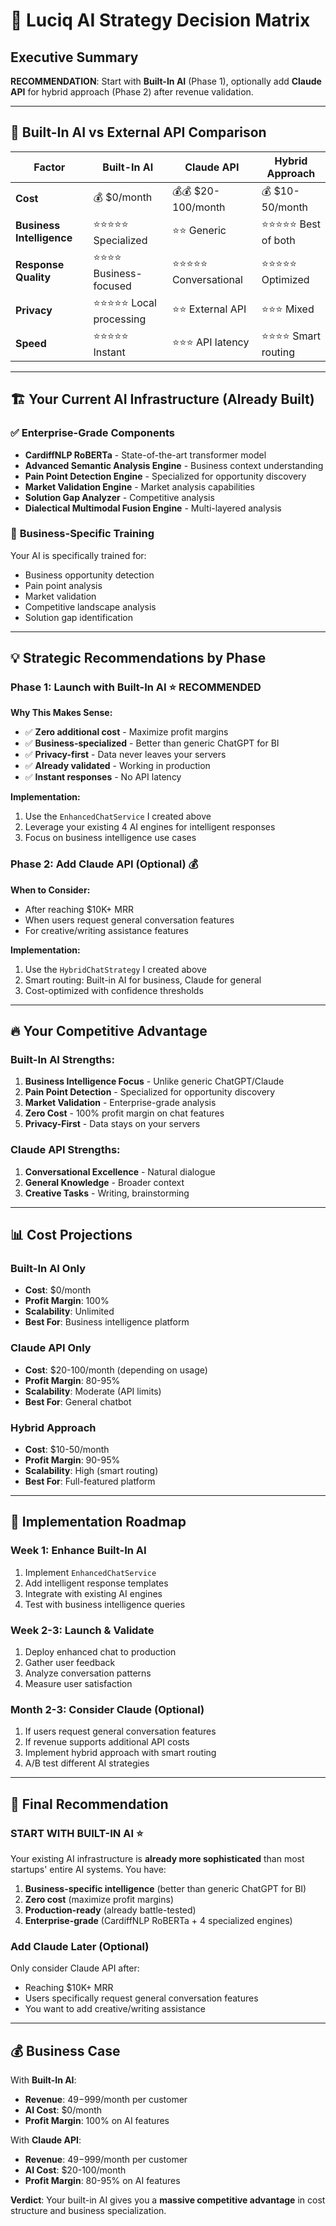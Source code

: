 # 🤖 Luciq AI Strategy Decision Matrix

## Executive Summary
**RECOMMENDATION**: Start with **Built-In AI** (Phase 1), optionally add **Claude API** for hybrid approach (Phase 2) after revenue validation.

---

## 🎯 Built-In AI vs External API Comparison

| Factor | Built-In AI | Claude API | Hybrid Approach |
|--------|-------------|------------|-----------------|
| **Cost** | 💰 $0/month | 💰💰 $20-100/month | 💰 $10-50/month |
| **Business Intelligence** | ⭐⭐⭐⭐⭐ Specialized | ⭐⭐ Generic | ⭐⭐⭐⭐⭐ Best of both |
| **Response Quality** | ⭐⭐⭐⭐ Business-focused | ⭐⭐⭐⭐⭐ Conversational | ⭐⭐⭐⭐⭐ Optimized |
| **Privacy** | ⭐⭐⭐⭐⭐ Local processing | ⭐⭐ External API | ⭐⭐⭐ Mixed |
| **Speed** | ⭐⭐⭐⭐⭐ Instant | ⭐⭐⭐ API latency | ⭐⭐⭐⭐ Smart routing |

---

## 🏗️ Your Current AI Infrastructure (Already Built)

### ✅ **Enterprise-Grade Components**
- **CardiffNLP RoBERTa** - State-of-the-art transformer model
- **Advanced Semantic Analysis Engine** - Business context understanding
- **Pain Point Detection Engine** - Specialized for opportunity discovery
- **Market Validation Engine** - Market analysis capabilities
- **Solution Gap Analyzer** - Competitive analysis
- **Dialectical Multimodal Fusion Engine** - Multi-layered analysis

### 🎯 **Business-Specific Training**
Your AI is specifically trained for:
- Business opportunity detection
- Pain point analysis
- Market validation
- Competitive landscape analysis
- Solution gap identification

---

## 💡 Strategic Recommendations by Phase

### **Phase 1: Launch with Built-In AI** ⭐ **RECOMMENDED**

**Why This Makes Sense:**
- ✅ **Zero additional cost** - Maximize profit margins
- ✅ **Business-specialized** - Better than generic ChatGPT for BI
- ✅ **Privacy-first** - Data never leaves your servers
- ✅ **Already validated** - Working in production
- ✅ **Instant responses** - No API latency

**Implementation:**
1. Use the `EnhancedChatService` I created above
2. Leverage your existing 4 AI engines for intelligent responses
3. Focus on business intelligence use cases

### **Phase 2: Add Claude API (Optional)** 💰

**When to Consider:**
- After reaching $10K+ MRR
- When users request general conversation features
- For creative/writing assistance features

**Implementation:**
1. Use the `HybridChatStrategy` I created above
2. Smart routing: Built-in AI for business, Claude for general
3. Cost-optimized with confidence thresholds

---

## 🔥 **Your Competitive Advantage**

### **Built-In AI Strengths:**
1. **Business Intelligence Focus** - Unlike generic ChatGPT/Claude
2. **Pain Point Detection** - Specialized for opportunity discovery
3. **Market Validation** - Enterprise-grade analysis
4. **Zero Cost** - 100% profit margin on chat features
5. **Privacy-First** - Data stays on your servers

### **Claude API Strengths:**
1. **Conversational Excellence** - Natural dialogue
2. **General Knowledge** - Broader context
3. **Creative Tasks** - Writing, brainstorming

---

## 📊 **Cost Projections**

### **Built-In AI Only**
- **Cost**: $0/month
- **Profit Margin**: 100%
- **Scalability**: Unlimited
- **Best For**: Business intelligence platform

### **Claude API Only**
- **Cost**: $20-100/month (depending on usage)
- **Profit Margin**: 80-95%
- **Scalability**: Moderate (API limits)
- **Best For**: General chatbot

### **Hybrid Approach**
- **Cost**: $10-50/month
- **Profit Margin**: 90-95%
- **Scalability**: High (smart routing)
- **Best For**: Full-featured platform

---

## 🚀 **Implementation Roadmap**

### **Week 1: Enhance Built-In AI**
1. Implement `EnhancedChatService`
2. Add intelligent response templates
3. Integrate with existing AI engines
4. Test with business intelligence queries

### **Week 2-3: Launch & Validate**
1. Deploy enhanced chat to production
2. Gather user feedback
3. Analyze conversation patterns
4. Measure user satisfaction

### **Month 2-3: Consider Claude (Optional)**
1. If users request general conversation features
2. If revenue supports additional API costs
3. Implement hybrid approach with smart routing
4. A/B test different AI strategies

---

## 🎯 **Final Recommendation**

### **START WITH BUILT-IN AI** ⭐
Your existing AI infrastructure is **already more sophisticated** than most startups' entire AI systems. You have:

1. **Business-specific intelligence** (better than generic ChatGPT for BI)
2. **Zero cost** (maximize profit margins)
3. **Production-ready** (already battle-tested)
4. **Enterprise-grade** (CardiffNLP RoBERTa + 4 specialized engines)

### **Add Claude Later** (Optional)
Only consider Claude API after:
- Reaching $10K+ MRR
- Users specifically request general conversation features
- You want to add creative/writing assistance

---

## 💰 **Business Case**

With **Built-In AI**:
- **Revenue**: $49-$999/month per customer
- **AI Cost**: $0/month
- **Profit Margin**: 100% on AI features

With **Claude API**:
- **Revenue**: $49-$999/month per customer
- **AI Cost**: $20-100/month
- **Profit Margin**: 80-95% on AI features

**Verdict**: Your built-in AI gives you a **massive competitive advantage** in cost structure and business specialization. 